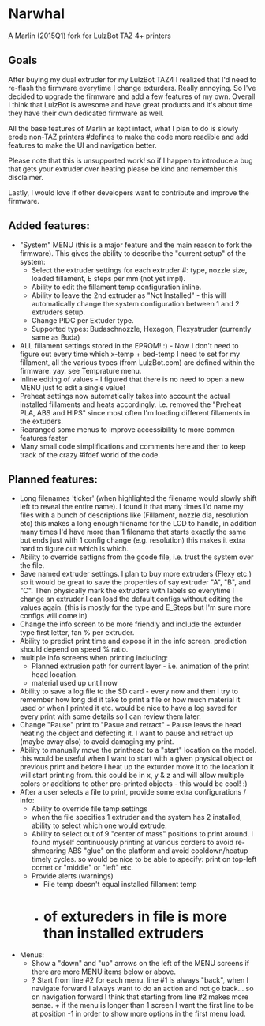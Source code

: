 # Narwhal
A Marlin (2015Q1) fork for LulzBot TAZ 4+ printers

## Goals
After buying my dual extruder for my LulzBot TAZ4 I realized that I'd need to re-flash the firmware everytime I change exturders. Really annoying. So I've decided to upgrade the firmware and add a few features of my own. Overall I think that LulzBot is awesome and have great products and it's about time they have their own dedicated firmware as well.

All the base features of Marlin ar kept intact, what I plan to do is slowly erode non-TAZ printers #defines to make the code more readible and add features to make the UI and navigation better.

Please note that this is unsupported work! so if I happen to introduce a bug that gets your extruder over heating please be kind and remember this disclaimer.

Lastly, I would love if other developers want to contribute and improve the firmware. 

## Added features:
  - "System" MENU (this is a major feature and the main reason to fork the firmware). This gives the ability to describe the "current setup" of the system:
    - Select the extruder settings for each extruder #: type, nozzle size, loaded fillament, E steps per mm (not yet impl).
    - Ability to edit the fillament temp configuration inline.
    - Ability to leave the 2nd extruder as "Not Installed" - this will automatically change the system configuration between 1 and 2 extruders setup.
    - Change PIDC per Extuder type.
    - Supported types: Budaschnozzle, Hexagon, Flexystruder (currently same as Buda)
  - ALL fillament settings stored in the EPROM! :) - Now I don't need to figure out every time which x-temp + bed-temp I need to set for my fillament, all the various types (from LulzBot.com) are defined within the firmware. yay. see Temprature menu.
  - Inline editing of values -  I figured that there is no need to open a new MENU just to edit a single value!
  - Preheat settings now automatically takes into account the actual installed fillaments and heats accordingly. i.e. removed the "Preheat PLA, ABS and HIPS" since most often I'm loading different fillaments in the extuders.
  - Rearanged some menus to improve accessibility to more common features faster
  - Many small code simplifications and comments here and ther to keep track of the crazy #ifdef world of the code.
  
## Planned features:
  - Long filenames 'ticker' (when highlighted the filename would slowly shift left to reveal the entire name). I found it that many times I'd name my files with a bunch of descriptions like (Fillament, nozzle dia, resolution etc) this makes a long enough filename for the LCD to handle, in addition many times I'd have more than 1 filename that starts exactly the same but ends just with 1 config change (e.g. resolution) this makes it extra hard to figure out which is which.
  - Ability to override settigns from the gcode file, i.e. trust the system over the file.
  - Save named extruder settings. I plan to buy more extruders (Flexy etc.) so it would be great to save the properties of say extruder "A", "B", and "C". Then physically mark the extruders with labels so everytime I change an extruder I can load the default configs without editing the values again. (this is mostly for the type and E_Steps but I'm sure more configs will come in)
  - Change the info screen to be more friendly and include the exturder type first letter, fan % per extruder.
  - Ability to predict print time and expose it in the info screen. prediction should depend on speed % ratio.
  - multiple info screens when printing including:
    - Planned extrusion path for current layer - i.e. animation of the print head location.
    - material used up until now
  - Ability to save a log file to the SD card - every now and then I try to remember how long did it take to print a file or how much material it used or when I printed it etc. would be nice to have a log saved for every print with some details so I can review them later.
  - Change "Pause" print to "Pasue and retract" - Pause leavs the head heating the object and defecting it. I want to pause and retract up (maybe away also) to avoid damaging my print.
  - Ability to manually move the printhead to a "start" location on the model. this would be useful when I want to start with a given physical object or previous print and before I heat up the exturder move it to the location it will start printing from. this could be in x, y & z and will allow multiple colors or additions to other pre-printed objects - this would be cool! :)
  - After a user selects a file to print, provide some extra configurations / info:
    - Ability to override file temp settings
    - when the file specifies 1 extruder and the system has 2 installed, ability to select which one would extrude. 
    - Ability to select out of 9 "center of mass" positions to print around. I found myself continuously printing at various corders to avoid re-shmearing ABS "glue" on the platform and avoid cooldown/heatup timely cycles. so would be nice to be able to specify: print on top-left cornet or "middle" or "left" etc.
    - Provide alerts (warnings)
      - File temp doesn't equal installed fillament temp
      - # of extureders in file is more than installed extruders
  - Menus:
    - Show a "down" and "up" arrows on the left of the MENU screens if there are more MENU items below or above.
    - ? Start from line #2 for each menu. line #1 is always "back", when I navigate forward I always want to do an action and not go back... so on navigation forward I think that starting from line #2 makes more sense. + if the menu is longer than 1 screen I want the first line to be at position -1 in order to show more options in the first menu load.

  
